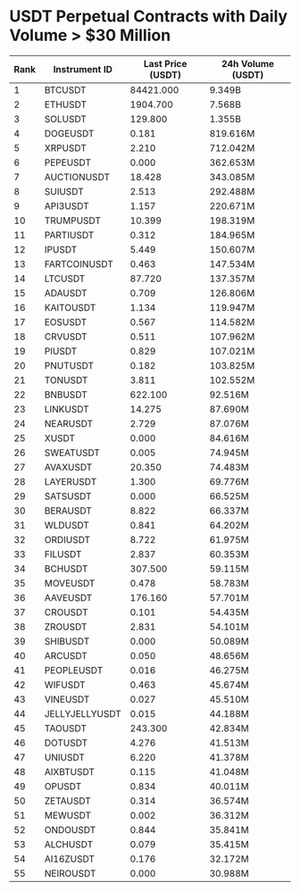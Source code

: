 # USDT Perpetual Contracts with Daily Volume > $30 Million

| Rank | Instrument ID | Last Price (USDT) | 24h Volume (USDT) |
|------|---------------|-------------------|-------------------|
| 1 | BTCUSDT | 84421.000 | 9.349B |
| 2 | ETHUSDT | 1904.700 | 7.568B |
| 3 | SOLUSDT | 129.800 | 1.355B |
| 4 | DOGEUSDT | 0.181 | 819.616M |
| 5 | XRPUSDT | 2.210 | 712.042M |
| 6 | PEPEUSDT | 0.000 | 362.653M |
| 7 | AUCTIONUSDT | 18.428 | 343.085M |
| 8 | SUIUSDT | 2.513 | 292.488M |
| 9 | API3USDT | 1.157 | 220.671M |
| 10 | TRUMPUSDT | 10.399 | 198.319M |
| 11 | PARTIUSDT | 0.312 | 184.965M |
| 12 | IPUSDT | 5.449 | 150.607M |
| 13 | FARTCOINUSDT | 0.463 | 147.534M |
| 14 | LTCUSDT | 87.720 | 137.357M |
| 15 | ADAUSDT | 0.709 | 126.806M |
| 16 | KAITOUSDT | 1.134 | 119.947M |
| 17 | EOSUSDT | 0.567 | 114.582M |
| 18 | CRVUSDT | 0.511 | 107.962M |
| 19 | PIUSDT | 0.829 | 107.021M |
| 20 | PNUTUSDT | 0.182 | 103.825M |
| 21 | TONUSDT | 3.811 | 102.552M |
| 22 | BNBUSDT | 622.100 | 92.516M |
| 23 | LINKUSDT | 14.275 | 87.690M |
| 24 | NEARUSDT | 2.729 | 87.076M |
| 25 | XUSDT | 0.000 | 84.616M |
| 26 | SWEATUSDT | 0.005 | 74.945M |
| 27 | AVAXUSDT | 20.350 | 74.483M |
| 28 | LAYERUSDT | 1.300 | 69.776M |
| 29 | SATSUSDT | 0.000 | 66.525M |
| 30 | BERAUSDT | 8.822 | 66.337M |
| 31 | WLDUSDT | 0.841 | 64.202M |
| 32 | ORDIUSDT | 8.722 | 61.975M |
| 33 | FILUSDT | 2.837 | 60.353M |
| 34 | BCHUSDT | 307.500 | 59.115M |
| 35 | MOVEUSDT | 0.478 | 58.783M |
| 36 | AAVEUSDT | 176.160 | 57.701M |
| 37 | CROUSDT | 0.101 | 54.435M |
| 38 | ZROUSDT | 2.831 | 54.101M |
| 39 | SHIBUSDT | 0.000 | 50.089M |
| 40 | ARCUSDT | 0.050 | 48.656M |
| 41 | PEOPLEUSDT | 0.016 | 46.275M |
| 42 | WIFUSDT | 0.463 | 45.674M |
| 43 | VINEUSDT | 0.027 | 45.510M |
| 44 | JELLYJELLYUSDT | 0.015 | 44.188M |
| 45 | TAOUSDT | 243.300 | 42.834M |
| 46 | DOTUSDT | 4.276 | 41.513M |
| 47 | UNIUSDT | 6.220 | 41.378M |
| 48 | AIXBTUSDT | 0.115 | 41.048M |
| 49 | OPUSDT | 0.834 | 40.011M |
| 50 | ZETAUSDT | 0.314 | 36.574M |
| 51 | MEWUSDT | 0.002 | 36.312M |
| 52 | ONDOUSDT | 0.844 | 35.841M |
| 53 | ALCHUSDT | 0.079 | 35.415M |
| 54 | AI16ZUSDT | 0.176 | 32.172M |
| 55 | NEIROUSDT | 0.000 | 30.988M |
